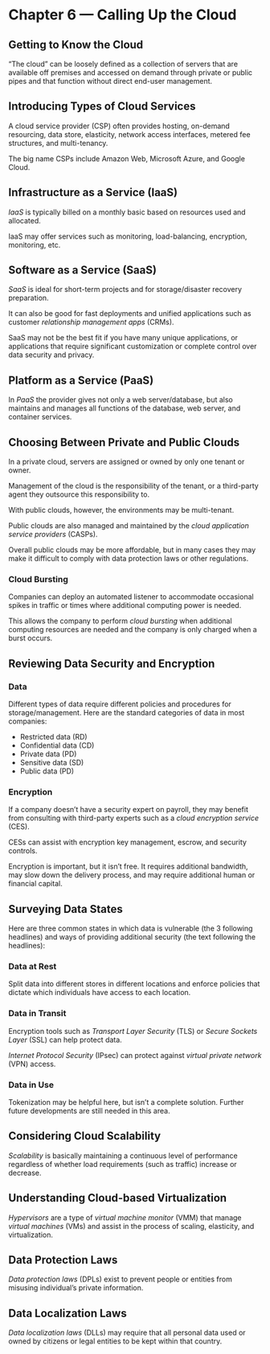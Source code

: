 # Chapter 6 — Calling Up the Cloud

## Getting to Know the Cloud

“The cloud” can be loosely defined as a collection of servers that are available off premises and accessed on demand through private or public pipes and that function without direct end-user management.

## Introducing Types of Cloud Services

A cloud service provider (CSP) often provides hosting, on-demand resourcing, data store, elasticity, network access interfaces, metered fee structures, and multi-tenancy.

The big name CSPs include Amazon Web, Microsoft Azure, and Google Cloud.

## Infrastructure as a Service (IaaS)

_IaaS_ is typically billed on a monthly basic based on resources used and allocated.

IaaS may offer services such as monitoring, load-balancing, encryption, monitoring, etc.

## Software as a Service (SaaS)

_SaaS_ is ideal for short-term projects and for storage/disaster recovery preparation.

It can also be good for fast deployments and unified applications such as customer _relationship management apps_ (CRMs).

SaaS may not be the best fit if you have many unique applications, or applications that require significant customization or complete control over data security and privacy.

## Platform as a Service (PaaS)

In _PaaS_ the provider gives not only a web server/database, but also maintains and manages all functions of the database, web server, and container services.

## Choosing Between Private and Public Clouds

In a private cloud, servers are assigned or owned by only one tenant or owner.

Management of the cloud is the responsibility of the tenant, or a third-party agent they outsource this responsibility to.

With public clouds, however, the environments may be multi-tenant.

Public clouds are also managed and maintained by the _cloud application service providers_ (CASPs).

Overall public clouds may be more affordable, but in many cases they may make it difficult to comply with data protection laws or other regulations.

### Cloud Bursting

Companies can deploy an automated listener to accommodate occasional spikes in traffic or times where additional computing power is needed.

This allows the company to perform _cloud bursting_ when additional computing resources are needed and the company is only charged when a burst occurs.

## Reviewing Data Security and Encryption

### Data

Different types of data require different policies and procedures for storage/management. Here are the standard categories of data in most companies:

- Restricted data (RD)
- Confidential data (CD)
- Private data (PD)
- Sensitive data (SD)
- Public data (PD)

### Encryption

If a company doesn’t have a security expert on payroll, they may benefit from consulting with third-party experts such as a _cloud encryption service_ (CES).

CESs can assist with encryption key management, escrow, and security controls.

Encryption is important, but it isn’t free. It requires additional bandwidth, may slow down the delivery process, and may require additional human or financial capital.

## Surveying Data States

Here are three common states in which data is vulnerable (the 3 following headlines) and ways of providing additional security (the text following the headlines):

### Data at Rest

Split data into different stores in different locations and enforce policies that dictate which individuals have access to each location.

### Data in Transit

Encryption tools such as _Transport Layer Security_ (TLS) or _Secure Sockets Layer_ (SSL) can help protect data.

_Internet Protocol Security_ (IPsec) can protect against _virtual private network_ (VPN) access.

### Data in Use

Tokenization may be helpful here, but isn’t a complete solution. Further future developments are still needed in this area.

## Considering Cloud Scalability

_Scalability_ is basically maintaining a continuous level of performance regardless of whether load requirements (such as traffic) increase or decrease.

## Understanding Cloud-based Virtualization

_Hypervisors_ are a type of _virtual machine monitor_ (VMM) that manage _virtual machines_ (VMs) and assist in the process of scaling, elasticity, and virtualization.

## Data Protection Laws

_Data protection laws_ (DPLs) exist to prevent people or entities from misusing individual’s private information.

## Data Localization Laws

_Data localization laws_ (DLLs) may require that all personal data used or owned by citizens or legal entities to be kept within that country.
